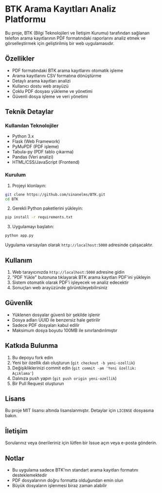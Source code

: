 # BTK Arama Kayıtları Analiz Platformu

Bu proje, BTK (Bilgi Teknolojileri ve İletişim Kurumu) tarafından sağlanan telefon arama kayıtlarının PDF formatındaki raporlarını analiz etmek ve görselleştirmek için geliştirilmiş bir web uygulamasıdır.

## Özellikler

- PDF formatındaki BTK arama kayıtlarını otomatik işleme
- Arama kayıtlarını CSV formatına dönüştürme
- Detaylı arama kayıtları analizi
- Kullanıcı dostu web arayüzü
- Çoklu PDF dosyası yükleme ve yönetimi
- Güvenli dosya işleme ve veri yönetimi

## Teknik Detaylar

### Kullanılan Teknolojiler

- Python 3.x
- Flask (Web Framework)
- PyMuPDF (PDF işleme)
- Tabula-py (PDF tablo çıkarma)
- Pandas (Veri analizi)
- HTML/CSS/JavaScript (Frontend)

### Kurulum

1. Projeyi klonlayın:
```bash
git clone https://github.com/sinanelms/BTK.git
cd BTK
```

2. Gerekli Python paketlerini yükleyin:
```bash
pip install -r requirements.txt
```

3. Uygulamayı başlatın:
```bash
python app.py
```

Uygulama varsayılan olarak `http://localhost:5000` adresinde çalışacaktır.

## Kullanım

1. Web tarayıcınızda `http://localhost:5000` adresine gidin
2. "PDF Yükle" butonuna tıklayarak BTK arama kayıtları PDF'ini yükleyin
3. Sistem otomatik olarak PDF'i işleyecek ve analiz edecektir
4. Sonuçları web arayüzünde görüntüleyebilirsiniz

## Güvenlik

- Yüklenen dosyalar güvenli bir şekilde işlenir
- Dosya adları UUID ile benzersiz hale getirilir
- Sadece PDF dosyaları kabul edilir
- Maksimum dosya boyutu 100MB ile sınırlandırılmıştır

## Katkıda Bulunma

1. Bu depoyu fork edin
2. Yeni bir özellik dalı oluşturun (`git checkout -b yeni-ozellik`)
3. Değişikliklerinizi commit edin (`git commit -am 'Yeni özellik: Açıklama'`)
4. Dalınıza push yapın (`git push origin yeni-ozellik`)
5. Bir Pull Request oluşturun

## Lisans

Bu proje MIT lisansı altında lisanslanmıştır. Detaylar için `LICENSE` dosyasına bakın.

## İletişim

Sorularınız veya önerileriniz için lütfen bir Issue açın veya e-posta gönderin.

## Notlar

- Bu uygulama sadece BTK'nın standart arama kayıtları formatını desteklemektedir
- PDF dosyalarının doğru formatta olduğundan emin olun
- Büyük dosyaların işlenmesi biraz zaman alabilir 
